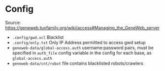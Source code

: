 # Config
Source: https://geneweb.tuxfamily.org/wiki/access#Managing_the_GeneWeb_server
- `.config/gwd.xcl` Blacklist
- `.config/only.txt` Only IP Address permitted to access gwd setup
- `geneweb-data/global-access.auth` username:password pairs, must be specified in `auth_file` config variable in the config for each base, as `global-access.auth`
- `geneweb-data/cnt/robot` file contains blacklisted robots/crawlers
